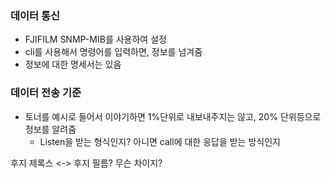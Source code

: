 
### 데이터 통신
- FJIFILM SNMP-MIB를 사용하여 설정
- cli를 사용해서 명령어를 입력하면, 정보를 넘겨줌
- 정보에 대한 명세서는 있음

### 데이터 전송 기준
- 토너를 예시로 들어서 이야기하면 1%단위로 내보내주지는 않고, 20% 단위등으로 정보를 알려줌
	- Listen을 받는 형식인지? 아니면 call에 대한 응답을 받는 방식인지


후지 제록스 <-> 후지 필름? 무슨 차이지?

